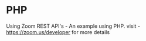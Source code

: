 # PHP
Using Zoom REST API's - An example using PHP.  visit - https://zoom.us/developer for more details

